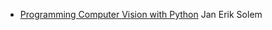 * [Programming Computer Vision with Python](http://programmingcomputervision.com/downloads/ProgrammingComputerVision_CCdraft.pdf) Jan Erik Solem
